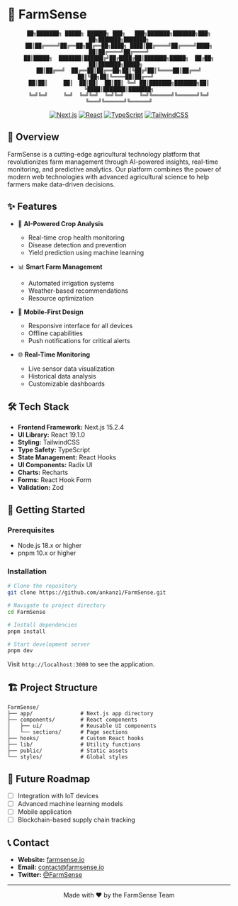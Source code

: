 # 🌱 FarmSense

<div align="center">

```ascii
██╗███████╗ █████╗ ██████╗ ███╗   ███╗███████╗███████╗███╗   ██╗███████╗███████╗
██║██╔════╝██╔══██╗██╔══██╗████╗ ████║██╔════╝██╔════╝████╗  ██║██╔════╝██╔════╝
██║█████╗  ███████║██████╔╝██╔████╔██║███████╗█████╗  ██╔██╗ ██║███████╗█████╗  
██║██╔══╝  ██╔══██║██╔══██╗██║╚██╔╝██║╚════██║██╔══╝  ██║╚██╗██║╚════██║██╔══╝  
██║██║     ██║  ██║██║  ██║██║ ╚═╝ ██║███████╗███████╗██║ ╚████║███████║███████╗
╚═╝╚═╝     ╚═╝  ╚═╝╚═╝  ╚═╝╚═╝     ╚═╝╚══════╝╚══════╝╚═╝  ╚═══╝╚══════╝╚══════╝
```

[![Next.js](https://img.shields.io/badge/Next.js-15.2.4-black?style=for-the-badge&logo=next.js)](https://nextjs.org/)
[![React](https://img.shields.io/badge/React-19.1.0-blue?style=for-the-badge&logo=react)](https://reactjs.org/)
[![TypeScript](https://img.shields.io/badge/TypeScript-5.8.3-blue?style=for-the-badge&logo=typescript)](https://www.typescriptlang.org/)
[![TailwindCSS](https://img.shields.io/badge/TailwindCSS-3.4.17-38B2AC?style=for-the-badge&logo=tailwind-css)](https://tailwindcss.com/)

</div>

## 🚀 Overview

FarmSense is a cutting-edge agricultural technology platform that revolutionizes farm management through AI-powered insights, real-time monitoring, and predictive analytics. Our platform combines the power of modern web technologies with advanced agricultural science to help farmers make data-driven decisions.

## ✨ Features

- 🤖 **AI-Powered Crop Analysis**
  - Real-time crop health monitoring
  - Disease detection and prevention
  - Yield prediction using machine learning

- 📊 **Smart Farm Management**
  - Automated irrigation systems
  - Weather-based recommendations
  - Resource optimization

- 📱 **Mobile-First Design**
  - Responsive interface for all devices
  - Offline capabilities
  - Push notifications for critical alerts

- 🌐 **Real-Time Monitoring**
  - Live sensor data visualization
  - Historical data analysis
  - Customizable dashboards

## 🛠️ Tech Stack

- **Frontend Framework:** Next.js 15.2.4
- **UI Library:** React 19.1.0
- **Styling:** TailwindCSS
- **Type Safety:** TypeScript
- **State Management:** React Hooks
- **UI Components:** Radix UI
- **Charts:** Recharts
- **Forms:** React Hook Form
- **Validation:** Zod

## 🚀 Getting Started

### Prerequisites

- Node.js 18.x or higher
- pnpm 10.x or higher

### Installation

```bash
# Clone the repository
git clone https://github.com/ankanz1/FarmSense.git

# Navigate to project directory
cd FarmSense

# Install dependencies
pnpm install

# Start development server
pnpm dev
```

Visit `http://localhost:3000` to see the application.

## 🏗️ Project Structure

```
FarmSense/
├── app/               # Next.js app directory
├── components/        # React components
│   ├── ui/            # Reusable UI components
│   └── sections/      # Page sections
├── hooks/             # Custom React hooks
├── lib/               # Utility functions
├── public/            # Static assets
└── styles/            # Global styles
```


## 🌟 Future Roadmap

- [ ] Integration with IoT devices
- [ ] Advanced machine learning models
- [ ] Mobile application
- [ ] Blockchain-based supply chain tracking

## 📞 Contact

- **Website:** [farmsense.io](https://farmsense-vert.vercel.app/)
- **Email:** [contact@farmsense.io](ankanmukherjee011@gmail.com)
- **Twitter:** [@FarmSense](https://x.com/_ankz01)

---

<div align="center">
Made with ❤️ by the FarmSense Team
</div>
